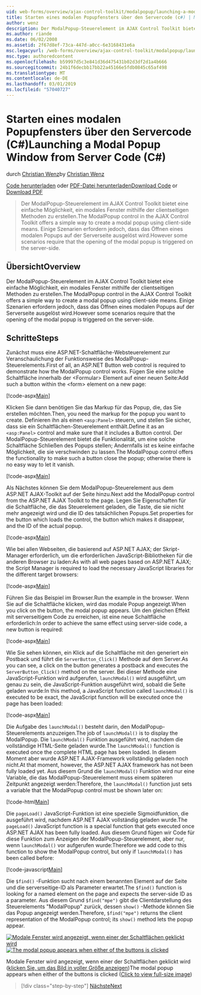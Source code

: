 ```yaml
---
uid: web-forms/overview/ajax-control-toolkit/modalpopup/launching-a-modal-popup-window-from-server-code-cs
title: Starten eines modalen Popupfensters über den Servercode (c#) | Microsoft-Dokumentation
author: wenz
description: Der ModalPopup-Steuerelement im AJAX Control Toolkit bietet eine einfache Möglichkeit, ein modales Fenster mithilfe der clientseitigen Methoden zu erstellen. Einige Szenarien erfordern jedoch, t...
ms.author: riande
ms.date: 06/02/2008
ms.assetid: 2f67d8ef-73ca-447d-a0cc-6e3168431e6a
msc.legacyurl: /web-forms/overview/ajax-control-toolkit/modalpopup/launching-a-modal-popup-window-from-server-code-cs
msc.type: authoredcontent
ms.openlocfilehash: b59997d5c3e841d36d475431b02d3df2d1a4b666
ms.sourcegitcommit: 24b1f6decbb17bb22a45166e5fdb0845c65af498
ms.translationtype: MT
ms.contentlocale: de-DE
ms.lasthandoff: 03/01/2019
ms.locfileid: "57040727"
---
```

<a name="launching-a-modal-popup-window-from-server-code-c"></a><span data-ttu-id="aeaaa-104">Starten eines modalen Popupfensters über den Servercode (C#)</span><span class="sxs-lookup"><span data-stu-id="aeaaa-104">Launching a Modal Popup Window from Server Code (C#)</span></span>
====================
<span data-ttu-id="aeaaa-105">durch [Christian Wenz](https://github.com/wenz)</span><span class="sxs-lookup"><span data-stu-id="aeaaa-105">by [Christian Wenz](https://github.com/wenz)</span></span>

<span data-ttu-id="aeaaa-106">[Code herunterladen](http://download.microsoft.com/download/2/4/0/24052038-f942-4336-905b-b60ae56f0dd5/ModalPopup1.cs.zip) oder [PDF-Datei herunterladen](http://download.microsoft.com/download/b/6/a/b6ae89ee-df69-4c87-9bfb-ad1eb2b23373/modalpopup1CS.pdf)</span><span class="sxs-lookup"><span data-stu-id="aeaaa-106">[Download Code](http://download.microsoft.com/download/2/4/0/24052038-f942-4336-905b-b60ae56f0dd5/ModalPopup1.cs.zip) or [Download PDF](http://download.microsoft.com/download/b/6/a/b6ae89ee-df69-4c87-9bfb-ad1eb2b23373/modalpopup1CS.pdf)</span></span>

> <span data-ttu-id="aeaaa-107">Der ModalPopup-Steuerelement im AJAX Control Toolkit bietet eine einfache Möglichkeit, ein modales Fenster mithilfe der clientseitigen Methoden zu erstellen.</span><span class="sxs-lookup"><span data-stu-id="aeaaa-107">The ModalPopup control in the AJAX Control Toolkit offers a simple way to create a modal popup using client-side means.</span></span> <span data-ttu-id="aeaaa-108">Einige Szenarien erfordern jedoch, dass das Öffnen eines modalen Popups auf der Serverseite ausgelöst wird.</span><span class="sxs-lookup"><span data-stu-id="aeaaa-108">However some scenarios require that the opening of the modal popup is triggered on the server-side.</span></span>


## <a name="overview"></a><span data-ttu-id="aeaaa-109">Übersicht</span><span class="sxs-lookup"><span data-stu-id="aeaaa-109">Overview</span></span>

<span data-ttu-id="aeaaa-110">Der ModalPopup-Steuerelement im AJAX Control Toolkit bietet eine einfache Möglichkeit, ein modales Fenster mithilfe der clientseitigen Methoden zu erstellen.</span><span class="sxs-lookup"><span data-stu-id="aeaaa-110">The ModalPopup control in the AJAX Control Toolkit offers a simple way to create a modal popup using client-side means.</span></span> <span data-ttu-id="aeaaa-111">Einige Szenarien erfordern jedoch, dass das Öffnen eines modalen Popups auf der Serverseite ausgelöst wird.</span><span class="sxs-lookup"><span data-stu-id="aeaaa-111">However some scenarios require that the opening of the modal popup is triggered on the server-side.</span></span>

## <a name="steps"></a><span data-ttu-id="aeaaa-112">Schritte</span><span class="sxs-lookup"><span data-stu-id="aeaaa-112">Steps</span></span>

<span data-ttu-id="aeaaa-113">Zunächst muss eine ASP.NET-Schaltfläche-Websteuerelement zur Veranschaulichung der Funktionsweise des ModalPopup-Steuerelements.</span><span class="sxs-lookup"><span data-stu-id="aeaaa-113">First of all, an ASP.NET Button web control is required to demonstrate how the ModalPopup control works.</span></span> <span data-ttu-id="aeaaa-114">Fügen Sie eine solche Schaltfläche innerhalb der &lt;Formular&gt; Element auf einer neuen Seite:</span><span class="sxs-lookup"><span data-stu-id="aeaaa-114">Add such a button within the &lt;form&gt; element on a new page:</span></span>

[!code-aspx[Main](launching-a-modal-popup-window-from-server-code-cs/samples/sample1.aspx)]

<span data-ttu-id="aeaaa-115">Klicken Sie dann benötigen Sie das Markup für das Popup, die, das Sie erstellen möchten.</span><span class="sxs-lookup"><span data-stu-id="aeaaa-115">Then, you need the markup for the popup you want to create.</span></span> <span data-ttu-id="aeaaa-116">Definieren ihn als einen `<asp:Panel>` steuern, und stellen Sie sicher, dass sie ein Schaltflächen-Steuerelement enthält.</span><span class="sxs-lookup"><span data-stu-id="aeaaa-116">Define it as an `<asp:Panel>` control and make sure that it includes a Button control.</span></span> <span data-ttu-id="aeaaa-117">Der ModalPopup-Steuerelement bietet die Funktionalität, um eine solche Schaltfläche Schließen des Popups stellen; Andernfalls ist es keine einfache Möglichkeit, die sie verschwinden zu lassen.</span><span class="sxs-lookup"><span data-stu-id="aeaaa-117">The ModalPopup control offers the functionality to make such a button close the popup; otherwise there is no easy way to let it vanish.</span></span>

[!code-aspx[Main](launching-a-modal-popup-window-from-server-code-cs/samples/sample2.aspx)]

<span data-ttu-id="aeaaa-118">Als Nächstes können Sie dem ModalPopup-Steuerelement aus dem ASP.NET AJAX-Toolkit auf der Seite hinzu.</span><span class="sxs-lookup"><span data-stu-id="aeaaa-118">Next add the ModalPopup control from the ASP.NET AJAX Toolkit to the page.</span></span> <span data-ttu-id="aeaaa-119">Legen Sie Eigenschaften für die Schaltfläche, die das Steuerelement geladen, die Taste, die sie nicht mehr angezeigt wird und die ID des tatsächlichen Popups.</span><span class="sxs-lookup"><span data-stu-id="aeaaa-119">Set properties for the button which loads the control, the button which makes it disappear, and the ID of the actual popup.</span></span>

[!code-aspx[Main](launching-a-modal-popup-window-from-server-code-cs/samples/sample3.aspx)]

<span data-ttu-id="aeaaa-120">Wie bei allen Webseiten, die basierend auf ASP.NET AJAX; der Skript-Manager erforderlich, um die erforderlichen JavaScript-Bibliotheken für die anderen Browser zu laden:</span><span class="sxs-lookup"><span data-stu-id="aeaaa-120">As with all web pages based on ASP.NET AJAX; the Script Manager is required to load the necessary JavaScript libraries for the different target browsers:</span></span>

[!code-aspx[Main](launching-a-modal-popup-window-from-server-code-cs/samples/sample4.aspx)]

<span data-ttu-id="aeaaa-121">Führen Sie das Beispiel im Browser.</span><span class="sxs-lookup"><span data-stu-id="aeaaa-121">Run the example in the browser.</span></span> <span data-ttu-id="aeaaa-122">Wenn Sie auf die Schaltfläche klicken, wird das modale Popup angezeigt.</span><span class="sxs-lookup"><span data-stu-id="aeaaa-122">When you click on the button, the modal popup appears.</span></span> <span data-ttu-id="aeaaa-123">Um den gleichen Effekt mit serverseitigem Code zu erreichen, ist eine neue Schaltfläche erforderlich:</span><span class="sxs-lookup"><span data-stu-id="aeaaa-123">In order to achieve the same effect using server-side code, a new button is required:</span></span>

[!code-aspx[Main](launching-a-modal-popup-window-from-server-code-cs/samples/sample5.aspx)]

<span data-ttu-id="aeaaa-124">Wie Sie sehen können, ein Klick auf die Schaltfläche mit den generiert ein Postback und führt die `ServerButton_Click()` Methode auf dem Server.</span><span class="sxs-lookup"><span data-stu-id="aeaaa-124">As you can see, a click on the button generates a postback and executes the `ServerButton_Click()` method on the server.</span></span> <span data-ttu-id="aeaaa-125">Bei dieser Methode eine JavaScript-Funktion wird aufgerufen, `launchModal()` wird ausgeführt, um genau zu sein, die JavaScript-Funktion ausgeführt wird, sobald die Seite geladen wurde:</span><span class="sxs-lookup"><span data-stu-id="aeaaa-125">In this method, a JavaScript function called `launchModal()` is executed to be exact, the JavaScript function will be executed once the page has been loaded:</span></span>

[!code-aspx[Main](launching-a-modal-popup-window-from-server-code-cs/samples/sample6.aspx)]

<span data-ttu-id="aeaaa-126">Die Aufgabe des `launchModal()` besteht darin, den ModalPopup-Steuerelements anzuzeigen.</span><span class="sxs-lookup"><span data-stu-id="aeaaa-126">The job of `launchModal()` is to display the ModalPopup.</span></span> <span data-ttu-id="aeaaa-127">Die `launchModal()` Funktion ausgeführt wird, nachdem die vollständige HTML-Seite geladen wurde.</span><span class="sxs-lookup"><span data-stu-id="aeaaa-127">The `launchModal()` function is executed once the complete HTML page has been loaded.</span></span> <span data-ttu-id="aeaaa-128">In diesem Moment aber wurde ASP.NET AJAX-Framework vollständig geladen noch nicht.</span><span class="sxs-lookup"><span data-stu-id="aeaaa-128">At that moment, however, the ASP.NET AJAX framework has not been fully loaded yet.</span></span> <span data-ttu-id="aeaaa-129">Aus diesem Grund die `launchModal()` Funktion wird nur eine Variable, die das ModalPopup-Steuerelement muss einem späteren Zeitpunkt angezeigt werden:</span><span class="sxs-lookup"><span data-stu-id="aeaaa-129">Therefore, the `launchModal()` function just sets a variable that the ModalPopup control must be shown later on:</span></span>

[!code-html[Main](launching-a-modal-popup-window-from-server-code-cs/samples/sample7.html)]

<span data-ttu-id="aeaaa-130">Die `pageLoad()` JavaScript-Funktion ist eine spezielle Sigmoidfunktion, die ausgeführt wird, nachdem ASP.NET AJAX vollständig geladen wurde.</span><span class="sxs-lookup"><span data-stu-id="aeaaa-130">The `pageLoad()` JavaScript function is a special function that gets executed once ASP.NET AJAX has been fully loaded.</span></span> <span data-ttu-id="aeaaa-131">Aus diesem Grund fügen wir Code für diese Funktion zum Anzeigen der ModalPopup-Steuerelement, aber nur, wenn `launchModal()` vor aufgerufen wurde:</span><span class="sxs-lookup"><span data-stu-id="aeaaa-131">Therefore we add code to this function to show the ModalPopup control, but only if `launchModal()` has been called before:</span></span>

[!code-javascript[Main](launching-a-modal-popup-window-from-server-code-cs/samples/sample8.js)]

<span data-ttu-id="aeaaa-132">Die `$find()` -Funktion sucht nach einem benannten Element auf der Seite und die serverseitige-ID als Parameter erwartet.</span><span class="sxs-lookup"><span data-stu-id="aeaaa-132">The `$find()` function is looking for a named element on the page and expects the server-side ID as a parameter.</span></span> <span data-ttu-id="aeaaa-133">Aus diesem Grund `$find("mpe")` gibt die Clientdarstellung des Steuerelements "ModalPopup" zurück, dessen `show()` -Methode können Sie das Popup angezeigt werden.</span><span class="sxs-lookup"><span data-stu-id="aeaaa-133">Therefore, `$find("mpe")` returns the client representation of the ModalPopup control; its `show()` method lets the popup appear.</span></span>


<span data-ttu-id="aeaaa-134">[![Modale Fenster wird angezeigt, wenn einer der Schaltflächen geklickt wird](launching-a-modal-popup-window-from-server-code-cs/_static/image2.png)](launching-a-modal-popup-window-from-server-code-cs/_static/image1.png)</span><span class="sxs-lookup"><span data-stu-id="aeaaa-134">[![The modal popup appears when either of the buttons is clicked](launching-a-modal-popup-window-from-server-code-cs/_static/image2.png)](launching-a-modal-popup-window-from-server-code-cs/_static/image1.png)</span></span>

<span data-ttu-id="aeaaa-135">Modale Fenster wird angezeigt, wenn einer der Schaltflächen geklickt wird ([klicken Sie, um das Bild in voller Größe anzeigen](launching-a-modal-popup-window-from-server-code-cs/_static/image3.png))</span><span class="sxs-lookup"><span data-stu-id="aeaaa-135">The modal popup appears when either of the buttons is clicked ([Click to view full-size image](launching-a-modal-popup-window-from-server-code-cs/_static/image3.png))</span></span>

> [!div class="step-by-step"]
> [<span data-ttu-id="aeaaa-136">Nächste</span><span class="sxs-lookup"><span data-stu-id="aeaaa-136">Next</span></span>](using-modalpopup-with-a-repeater-control-cs.md)
